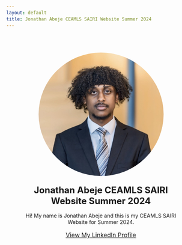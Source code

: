 ```yaml
---
layout: default
title: Jonathan Abeje CEAMLS SAIRI Website Summer 2024
---
```


<div style="text-align: center; padding: 50px; max-width: 1000px; margin: 0 auto;">

   <img src="assets/img/IMG_6974.jpg" alt="Profile Image" style="max-width: 333px; height: auto; border-radius: 50%;">

   <h1 style="font-size: 1.7em; margin-top: 20px;">Jonathan Abeje CEAMLS SAIRI Website Summer 2024</h1>

   <p style="font-size: 1.0em;">Hi! My name is Jonathan Abeje and this is my CEAMLS SAIRI Website for Summer 2024.</p>

   <p style="font-size: 1.15em;"><a href="https://www.linkedin.com/in/jonathan-abeje/" target="_blank">View My LinkedIn Profile</a></p>

</div>
